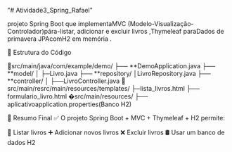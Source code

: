 "# Atividade3_Spring_Rafael" 

 projeto Spring Boot que implementaMVC (Modelo-Visualização-Controlador)pára-listar, adicionar e excluir livros ,Thymeleaf paraDados de primavera JPAcomH2 em memória .

 📌 Estrutura do Código
 
📂src/main/java/com/example/demo/
├── **DemoApplication.java
├── **model/
│ ├─Livro.java
├── **repository/
│LivroRepository.java
├── **controller/
│ ├──LivroController.java
📂 src/main/resrc/main/resources/templates/
├─lista_livros.html
├── formulario_livro.html
�src/main/resources/
├── aplicativoapplication.properties(Banco H2)



📌 Resumo Final
✅ O projeto Spring Boot + MVC + Thymeleaf + H2 permite:

📜 Listar livros
➕ Adicionar novos livros
❌ Excluir livros
🛢️ Usar um banco de dados H2

